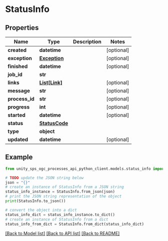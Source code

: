 # StatusInfo


## Properties

Name | Type | Description | Notes
------------ | ------------- | ------------- | -------------
**created** | **datetime** |  | [optional]
**exception** | [**Exception**](Exception.md) |  | [optional]
**finished** | **datetime** |  | [optional]
**job_id** | **str** |  |
**links** | [**List[Link]**](Link.md) |  | [optional]
**message** | **str** |  | [optional]
**process_id** | **str** |  | [optional]
**progress** | **int** |  | [optional]
**started** | **datetime** |  | [optional]
**status** | [**StatusCode**](StatusCode.md) |  |
**type** | **object** |  |
**updated** | **datetime** |  | [optional]

## Example

```python
from unity_sps_ogc_processes_api_python_client.models.status_info import StatusInfo

# TODO update the JSON string below
json = "{}"
# create an instance of StatusInfo from a JSON string
status_info_instance = StatusInfo.from_json(json)
# print the JSON string representation of the object
print(StatusInfo.to_json())

# convert the object into a dict
status_info_dict = status_info_instance.to_dict()
# create an instance of StatusInfo from a dict
status_info_from_dict = StatusInfo.from_dict(status_info_dict)
```
[[Back to Model list]](../README.md#documentation-for-models) [[Back to API list]](../README.md#documentation-for-api-endpoints) [[Back to README]](../README.md)
